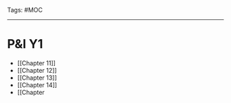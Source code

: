 Tags: #MOC 

---
# P&I Y1
- [[Chapter 11]]
- [[Chapter 12]]
- [[Chapter 13]]
- [[Chapter 14]]
- [[Chapter